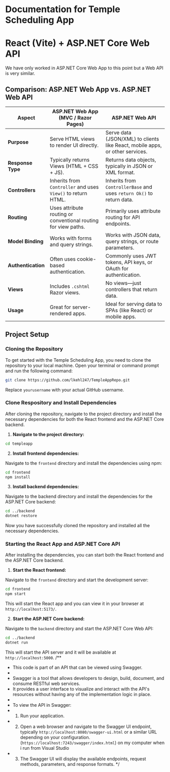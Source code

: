 # Documentation for Temple Scheduling App

# React (Vite) + ASP.NET Core Web API

We have only worked in ASP.NET Core Web App to this point but a Web API is very similar.

## Comparison: ASP.NET Web App vs. ASP.NET Web API

| **Aspect**         | **ASP.NET Web App (MVC / Razor Pages)**                        | **ASP.NET Web API**                                                          |
| ------------------ | -------------------------------------------------------------- | ---------------------------------------------------------------------------- |
| **Purpose**        | Serve HTML views to render UI directly.                        | Serve data (JSON/XML) to clients like React, mobile apps, or other services. |
| **Response Type**  | Typically returns Views (HTML + CSS + JS).                     | Returns data objects, typically in JSON or XML format.                       |
| **Controllers**    | Inherits from `Controller` and uses `View()` to return HTML.   | Inherits from `ControllerBase` and uses `return Ok()` to return data.        |
| **Routing**        | Uses attribute routing or conventional routing for view paths. | Primarily uses attribute routing for API endpoints.                          |
| **Model Binding**  | Works with forms and query strings.                            | Works with JSON data, query strings, or route parameters.                    |
| **Authentication** | Often uses cookie-based authentication.                        | Commonly uses JWT tokens, API keys, or OAuth for authentication.             |
| **Views**          | Includes `.cshtml` Razor views.                                | No views—just controllers that return data.                                  |
| **Usage**          | Great for server-rendered apps.                                | Ideal for serving data to SPAs (like React) or mobile apps.                  |

## Project Setup

### Cloning the Repository

To get started with the Temple Scheduling App, you need to clone the repository to your local machine. Open your terminal or command prompt and run the following command:

```sh
git clone https://github.com/lkehl247/TempleAppRepo.git
```

Replace `yourusername` with your actual GitHub username.

### Clone Respository and Install Dependencies

After cloning the repository, navigate to the project directory and install the necessary dependencies for both the React frontend and the ASP.NET Core backend.

1. **Navigate to the project directory:**

```sh
cd templeapp
```

2. **Install frontend dependencies:**

Navigate to the `frontend` directory and install the dependencies using npm:

```sh
cd frontend
npm install
```

3. **Install backend dependencies:**

Navigate to the backend directory and install the dependencies for the ASP.NET Core backend:

```sh
cd ../backend
dotnet restore
```

Now you have successfully cloned the repository and installed all the necessary dependencies.

### Starting the React App and ASP.NET Core API

After installing the dependencies, you can start both the React frontend and the ASP.NET Core backend.

1. **Start the React frontend:**

Navigate to the `frontend` directory and start the development server:

```sh
cd frontend
npm start
```

This will start the React app and you can view it in your browser at `http://localhost:5173/`.

2. **Start the ASP.NET Core backend:**

Navigate to the `backend` directory and start the ASP.NET Core Web API:

```sh
cd ../backend
dotnet run
```

This will start the API server and it will be available at `http://localhost:5000`.
/\*\*

- This code is part of an API that can be viewed using Swagger.
-
- Swagger is a tool that allows developers to design, build, document, and consume RESTful web services.
- It provides a user interface to visualize and interact with the API's resources without having any of the implementation logic in place.
-
- To view the API in Swagger:
- 1.  Run your application.
- 2.  Open a web browser and navigate to the Swagger UI endpoint, typically `http://localhost:8080/swagger-ui.html` or a similar URL depending on your configuration. (`https://localhost:7243/swagger/index.html`) on my computer when i run from Visual Studio
- 3.  The Swagger UI will display the available endpoints, request methods, parameters, and response formats.
      \*/
